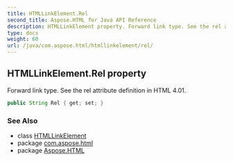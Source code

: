 ```yaml
---
title: HTMLLinkElement.Rel
second_title: Aspose.HTML for Java API Reference
description: HTMLLinkElement property. Forward link type. See the rel attribute definition in HTML 4.01
type: docs
weight: 60
url: /java/com.aspose.html/htmllinkelement/rel/
---
```

## HTMLLinkElement.Rel property

Forward link type. See the rel attribute definition in HTML 4.01.

```java
public String Rel { get; set; }
```

### See Also

* class [HTMLLinkElement](../)
* package [com.aspose.html](../../htmllinkelement/)
* package [Aspose.HTML](../../../)
